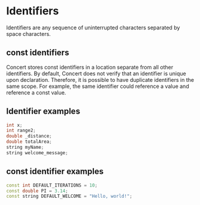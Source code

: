 # Identifiers

Identifiers are any sequence of uninterrupted characters separated by space characters.

## const identifiers

Concert stores const identifiers in a location separate from all other identifiers. By default, Concert does not verify that an identifier is unique upon declaration. Therefore, it is possible to have duplicate identifiers in the same scope. For example, the same identifier could reference a value and reference a const value.

## Identifier examples

```cpp
int x;
int range2;
double _distance;
double totalArea;
string myName;
string welcome_message;
```

## const identifier examples

```cpp
const int DEFAULT_ITERATIONS = 10;
const double PI = 3.14;
const string DEFAULT_WELCOME = "Hello, world!";
```
